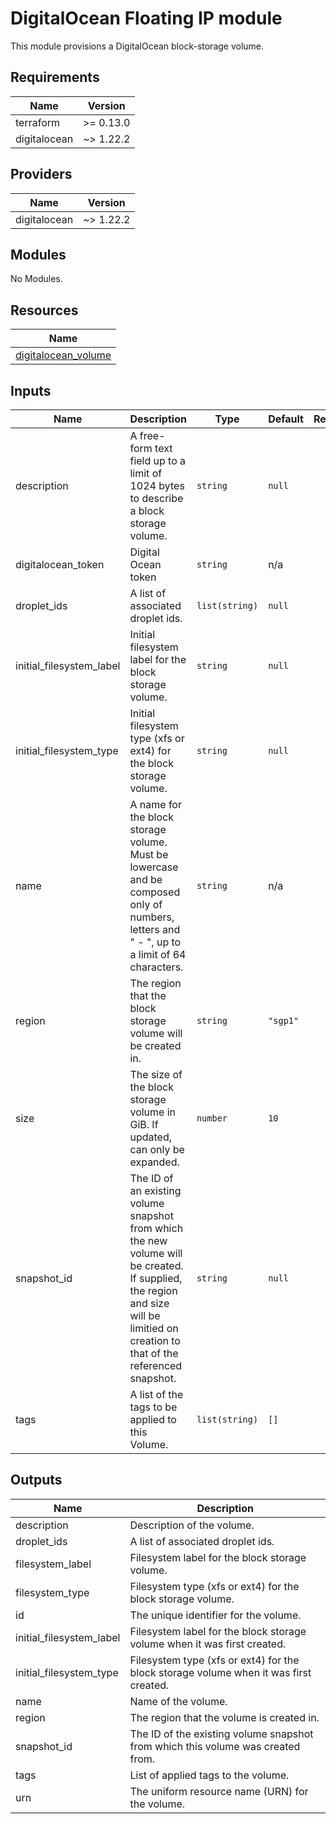 # DigitalOcean Floating IP module

This module provisions a DigitalOcean block-storage volume.

<!-- BEGINNING OF PRE-COMMIT-TERRAFORM DOCS HOOK -->
## Requirements

| Name | Version |
|------|---------|
| terraform | >= 0.13.0 |
| digitalocean | ~> 1.22.2 |

## Providers

| Name | Version |
|------|---------|
| digitalocean | ~> 1.22.2 |

## Modules

No Modules.

## Resources

| Name |
|------|
| [digitalocean_volume](https://registry.terraform.io/providers/digitalocean/digitalocean/latest/docs/resources/volume) |

## Inputs

| Name | Description | Type | Default | Required |
|------|-------------|------|---------|:--------:|
| description | A free-form text field up to a limit of 1024 bytes to describe a block storage volume. | `string` | `null` | no |
| digitalocean\_token | Digital Ocean token | `string` | n/a | yes |
| droplet\_ids | A list of associated droplet ids. | `list(string)` | `null` | no |
| initial\_filesystem\_label | Initial filesystem label for the block storage volume. | `string` | `null` | no |
| initial\_filesystem\_type | Initial filesystem type (xfs or ext4) for the block storage volume. | `string` | `null` | no |
| name | A name for the block storage volume. Must be lowercase and be composed only of numbers, letters and " - ", up to a limit of 64 characters. | `string` | n/a | yes |
| region | The region that the block storage volume will be created in. | `string` | `"sgp1"` | no |
| size | The size of the block storage volume in GiB. If updated, can only be expanded. | `number` | `10` | no |
| snapshot\_id | The ID of an existing volume snapshot from which the new volume will be created. If supplied, the region and size will be limitied on creation to that of the referenced snapshot. | `string` | `null` | no |
| tags | A list of the tags to be applied to this Volume. | `list(string)` | `[]` | no |

## Outputs

| Name | Description |
|------|-------------|
| description | Description of the volume. |
| droplet\_ids | A list of associated droplet ids. |
| filesystem\_label | Filesystem label for the block storage volume. |
| filesystem\_type | Filesystem type (xfs or ext4) for the block storage volume. |
| id | The unique identifier for the volume. |
| initial\_filesystem\_label | Filesystem label for the block storage volume when it was first created. |
| initial\_filesystem\_type | Filesystem type (xfs or ext4) for the block storage volume when it was first created. |
| name | Name of the volume. |
| region | The region that the volume is created in. |
| snapshot\_id | The ID of the existing volume snapshot from which this volume was created from. |
| tags | List of applied tags to the volume. |
| urn | The uniform resource name (URN) for the volume. |
<!-- END OF PRE-COMMIT-TERRAFORM DOCS HOOK -->